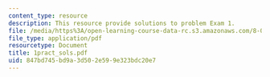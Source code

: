 ```yaml
---
content_type: resource
description: This resource provide solutions to problem Exam 1.
file: /media/https%3A/open-learning-course-data-rc.s3.amazonaws.com/8-01x-physics-i-classical-mechanics-with-an-experimental-focus-fall-2002/847bd745bd9a3d502e599e323bdc20e7_1pract_sols.pdf
file_type: application/pdf
resourcetype: Document
title: 1pract_sols.pdf
uid: 847bd745-bd9a-3d50-2e59-9e323bdc20e7
---
```

